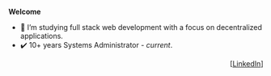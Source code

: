 __Welcome__
- 🌱 I’m studying full stack web development with a focus on decentralized applications.
- :heavy_check_mark: 10+ years Systems Administrator - <em>current</em>. 
<p align="right">[<a href="https://www.linkedin.com/in/matthew-brassey-7518711b2/">LinkedIn</a>]</p>